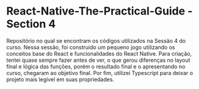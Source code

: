 # React-Native-The-Practical-Guide - Section 4
Repositório no qual se encontram os códigos utilizados na Sessão 4 do curso. Nessa sessão, foi construido um pequeno jogo utilizando os conceitos base do React e funcionalidades do React Native. Para criação, tentei quase sempre fazer antes de ver, o que gerou diferenças no layout final e lógica das funções, porém o resultado final e o apresentando no curso, chegaram ao objetivo final. Por fim, utilizei Typescript para deixar o projeto mais legível em suas propriedades.
